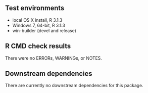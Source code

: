 ## Test environments
* local OS X install, R 3.1.3
* Windows 7, 64-bit, R 3.1.3
* win-builder (devel and release)

## R CMD check results
There were no ERRORs, WARNINGs, or NOTES. 

## Downstream dependencies
There are currently no downstream dependencies for this package.
